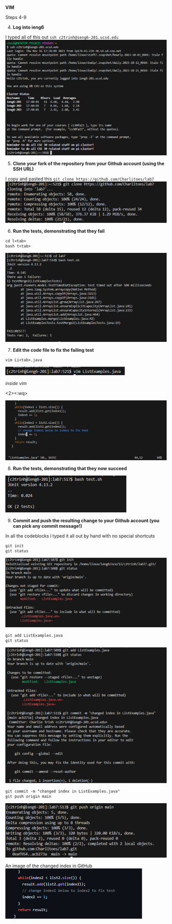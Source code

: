 **VIM**


Steps 4-9


4) **Log into ieng6**


I typed all of this out `ssh c2trinh@ieng6-201.ucsd.edu`
![insert](lab4_step_4.png)


5) **Clone your fork of the repository from your Github account (using the SSH URL)**


I copy and pasted this `git clone https://github.com/Charlitoes/lab7`
![insert](lab4_step_5.png)


6) **Run the tests, demonstrating that they fail**


```
cd l<tab>
bash t<tab>
```
![insert](lab4_step_6.png)


7) **Edit the code file to fix the failing test**


```
vim Li<tab>.java
```
![insert](lab4_step_7p2.png)


*inside vim*


</index1><enter><n><n><n><n><n><n><n><n><n><l><l><l><l><l><r><2><:wq>


![insert](lab4_step_7.png)


8) **Run the tests, demonstrating that they now succeed**


<up><up><up><enter>
![insert](lab4_step_8.png)


9) **Commit and push the resulting change to your Github account (you can pick any commit message!)**


In all the codeblocks i typed it all out by hand with no special shortcuts


```
git init
git status
```
![insert](lab4_step_9p1.png)


```
git add ListExamples.java
git status
```
![insert](lab4_step_9p2.png)


```
git commit -m "changed index in ListExamples.java"
git push origin main
```
![insert](lab4_step_9p3.png)



An image of the changed index in GitHub
![insert](lab4_step_9p4.png)






